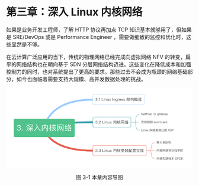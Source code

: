 # 第三章：深入 Linux 内核网络

如果是业务开发工程师，了解 HTTP 协议再加点 TCP 知识基本就够用了，但如果是 SRE/DevOps 或是 Performance Engineer ，需要做细致的监控和优化时，这些显然是不够。

在云计算广泛应用的当下，传统的物理网络已经完成向虚拟网络 NFV 的转变，扁平的网络结构也在朝向基于 SDN 分层网络结构迈进。这些变化在降低成本和加强控制力的同时，也对系统提出了更高的要求。那些过去不会成为瓶颈的网络基础部分，如今也面临着需要支持大规模、高并发数据处理的挑战。

<div  align="center">
	<img src="../assets/network-summary.png" width = "500"  align=center />
	<p>图 3-1 本章内容导图 </p>
</div>

